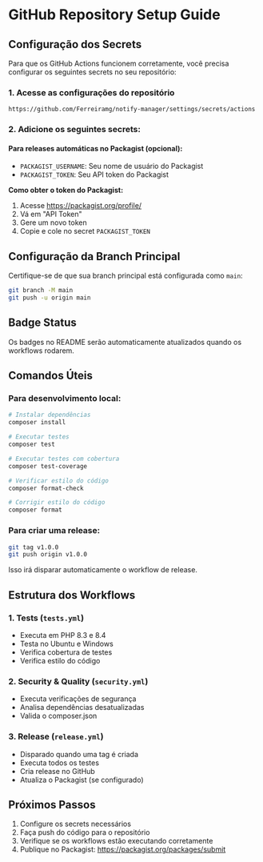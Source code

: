 # GitHub Repository Setup Guide

## Configuração dos Secrets

Para que os GitHub Actions funcionem corretamente, você precisa configurar os seguintes secrets no seu repositório:

### 1. Acesse as configurações do repositório
```
https://github.com/Ferreiramg/notify-manager/settings/secrets/actions
```

### 2. Adicione os seguintes secrets:

#### Para releases automáticas no Packagist (opcional):
- `PACKAGIST_USERNAME`: Seu nome de usuário do Packagist
- `PACKAGIST_TOKEN`: Seu API token do Packagist

**Como obter o token do Packagist:**
1. Acesse https://packagist.org/profile/
2. Vá em "API Token"
3. Gere um novo token
4. Copie e cole no secret `PACKAGIST_TOKEN`

## Configuração da Branch Principal

Certifique-se de que sua branch principal está configurada como `main`:

```bash
git branch -M main
git push -u origin main
```

## Badge Status

Os badges no README serão automaticamente atualizados quando os workflows rodarem.

## Comandos Úteis

### Para desenvolvimento local:
```bash
# Instalar dependências
composer install

# Executar testes
composer test

# Executar testes com cobertura
composer test-coverage

# Verificar estilo do código
composer format-check

# Corrigir estilo do código
composer format
```

### Para criar uma release:
```bash
git tag v1.0.0
git push origin v1.0.0
```

Isso irá disparar automaticamente o workflow de release.

## Estrutura dos Workflows

### 1. Tests (`tests.yml`)
- Executa em PHP 8.3 e 8.4
- Testa no Ubuntu e Windows
- Verifica cobertura de testes
- Verifica estilo do código

### 2. Security & Quality (`security.yml`)
- Executa verificações de segurança
- Analisa dependências desatualizadas
- Valida o composer.json

### 3. Release (`release.yml`)
- Disparado quando uma tag é criada
- Executa todos os testes
- Cria release no GitHub
- Atualiza o Packagist (se configurado)

## Próximos Passos

1. Configure os secrets necessários
2. Faça push do código para o repositório
3. Verifique se os workflows estão executando corretamente
4. Publique no Packagist: https://packagist.org/packages/submit
